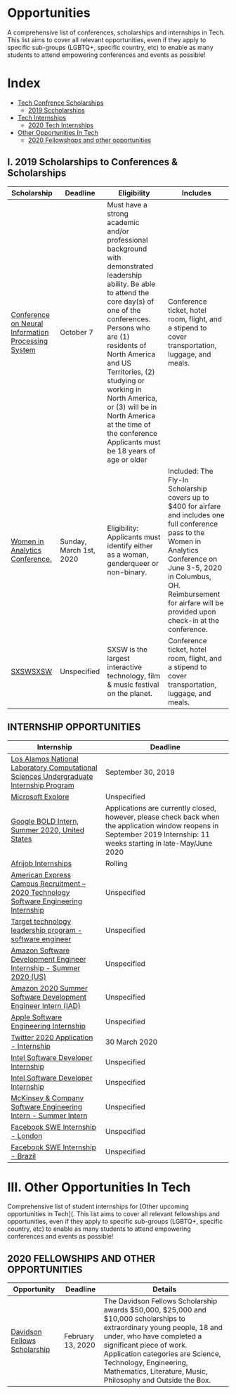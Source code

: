 # Opportunities

A comprehensive list of conferences, scholarships and internships in Tech.
This list aims to cover all relevant opportunities, even if they apply to specific sub-groups (LGBTQ+, specific country, etc) to enable as many students to attend empowering conferences and events as possible!

# Index
* [Tech Confrence Scholarships](#tech-confrence-scholarships)
    * [2019 Sccholarships](#2019-scholarships)
* [Tech Internships](#tech-internships)
    * [2020 Tech Internships](#2020-internships)
* [Other Opportunities In Tech](#other-opportunities-in-tech)
    * [2020 Fellowshops and other opportunities](#2020-fellowships-and-other-opportunities)


## I. 2019 Scholarships to Conferences & Scholarships

| Scholarship | Deadline | Eligibility | Includes |
| --- | --- | --- | --- |
| [Conference on Neural Information Processing System](https://docs.google.com/forms/d/e/1FAIpQLSft7hjiX0ZJEIGO7eWfWz66neL547Vx_j8Z0KnXXVANGjbvTQ/viewform) | October 7 | Must have a strong academic and/or professional background with demonstrated leadership ability. Be able to attend the core day(s) of one of the conferences. Persons who are (1) residents of North America and US Territories, (2) studying or working in North America, or (3) will be in North America at the time of the conference Applicants must be 18 years of age or older | Conference ticket, hotel room, flight, and a stipend to cover transportation, luggage, and meals. | 
| [Women in Analytics Conference. ](https://womeninanalytics.com/conference/scholarship-applications) |  Sunday, March 1st, 2020 | Eligibility: Applicants must identify either as a woman, genderqueer or non-binary. | Included: The Fly-In Scholarship covers up to $400 for airfare and includes one full conference pass to the Women in Analytics Conference on June 3-5, 2020 in Columbus, OH. Reimbursement for airfare will be provided upon check-in at the conference. |
| [SXSWSXSW](https://opportunityhub.typeform.com/to/GnA5v7) | Unspecified | SXSW is the largest interactive technology, film & music festival on the planet. | Conference ticket, hotel room, flight, and a stipend to cover transportation, luggage, and meals. | 


## INTERNSHIP OPPORTUNITIES

| Internship | Deadline |
| --- | --- |
| [Los Alamos National Laboratory 	Computational Sciences Undergraduate Internship Program](https://www.lanl.gov/careers/career-options/student-internships/undergraduate/index.php) | September 30, 2019 | Currently enrolled in an accredited Bachelor’s Degree program in any Computer Science or Mathematics (or related) discipline. Must be enrolled in at least 12 semester credit hours (or full-time equivalent). Entering freshmen must provide documentation indicating matriculation into an appropriate undergraduate degree program. Must have a GPA of 3.0 or higher.|
| [Microsoft Explore](https://careers.microsoft.com/us/en/job/650947/Internship-Opportunities-for-Students-Explore-Microsoft-Internship) | Unspecified |
| [Google BOLD Intern, Summer 2020, United States](https://careers.google.com/jobs/results/74304286818738886-bold-intern-summer-2020-united-states/?company=Google&company=Google%20Fiber&company=YouTube&employment_type=INTERN&hl=en_US&jlo=en_US&q=&sort_by=relevance) | Applications are currently closed, however, please check back when the application window reopens in September 2019  Internship: 11 weeks starting in late-May/June 2020 |
| [Afrijob Internships](https://www.afrijob.org/) | Rolling |
| [American Express Campus Recruitment – 2020 Technology Software Engineering Internship ](https://www.indeed.com/q-Summer-Technology-Internship-jobs.html?vjk=5fcc417a8e155f27) | Unspecified |
| [Target technology leadership program - software engineer](https://target.wd5.myworkdayjobs.com/targetcareers/job/33-South-6th-Street-Minneapolis-MN-55402-3601/Software-Engineering-Internship_R0000027225-1) | Unspecified |
| [Amazon Software Development Engineer Internship - Summer 2020 (US)](https://www.amazon.jobs/en/jobs/908695/software-development-engineer-internship-summer-2020-us?ss=paid&utm_campaign=cxro&utm_content=job_posting&utm_medium=social_media&utm_source=linkedin.com) | Unspecified |
| [Amazon 2020 Summer Software Development Engineer Intern (IAD)](https://www.google.com/search?rlz=1C1GCEU_enUS826US827&ei=iIlYXYWuL83YtAXntLCYDw&q=amazon+internship&oq=amazon+int&gs_l=psy-ab.1.2.35i39j0l4j0i20i263j0l4.1180.2212..4134...0.3..0.97.650.8......0....1..gws-wiz.......0i71j0i67j0i131.Uqm2-4puB28&ibp=htl;jobs&sa=X&ved=2ahUKEwiG2qTHg4vkAhVPs6wKHSG8B50QiYsCKAF6BAgJEBA#fpstate=tldetail&htidocid=1tu_9qHREn20JfyXAAAAAA%3D%3D&htivrt=jobs) | Unspecified |
| [Apple Software Engineering Internship](https://www.google.com/search?rlz=1C1GCEU_enUS826US827&ei=q39bXajpFoKgsQXah7qIBw&q=SWE+Internship+soutside+US&oq=SWE+Internship+soutside+US&gs_l=psy-ab.3..35i304i39.1507.1507..1937...0.2..0.100.100.0j1......0....1..gws-wiz.......0i71.efsY-ico_cE&uact=5&ibp=htl;jobs&sa=X&ved=2ahUKEwi-oqbI1pDkAhVMM6wKHR5RBRoQiYsCKAF6BAgHEA8#fpstate=tldetail&htidocid=UvQn5HW-xHy68z3rAAAAAA%3D%3D&htivrt=jobs) | Unspecified |
| [Twitter 2020 Application - Internship](https://careers.twitter.com/en/university.html) | 30 March 2020 |
| [Intel Software Developer Internship](https://jobs.intel.com/ShowJob/Id/1871822/Software-Developer-Internship/) | Unspecified | 
| [Intel Software Developer Internship](https://jobs.intel.com/ShowJob/Id/2072541/SW-Engineering-Intern) | Unspecified |
| [McKinsey & Company Software Engineering Intern - Summer Intern](https://www.mckinsey.com/careers/search-jobs/jobs/sophomorediversityleadersinternsdli-19389) | Unspecified |
| [Facebook SWE Internship - London](https://www.facebook.com/careers/jobs/702665046848694/) | Unspecified |
| [Facebook SWE Internship - Brazil](https://www.facebook.com/careers/jobs/1317617391735318/) | Unspecified |

# III. Other Opportunities In Tech

Comprehensive list of student internships for [Other upcoming opportunities in Tech](. This list aims to cover all relevant fellowships and opportunities, even if they apply to specific sub-groups
(LGBTQ+, specific country, etc) to enable as many students to attend empowering conferences and events as
possible!

## 2020 FELLOWSHIPS AND OTHER OPPORTUNITIES

| Opportunity | Deadline | Details |
| --- | --- | --- | 
| [Davidson Fellows Scholarship ](https://www.scholarships.com/financial-aid/college-scholarships/scholarships-by-type/technology-scholarships/davidson-fellows-scholarship/) | February 13, 2020 | The Davidson Fellows Scholarship awards $50,000, $25,000 and $10,000 scholarships to extraordinary young people, 18 and under, who have completed a significant piece of work. Application categories are Science, Technology, Engineering, Mathematics, Literature, Music, Philosophy and Outside the Box. |
